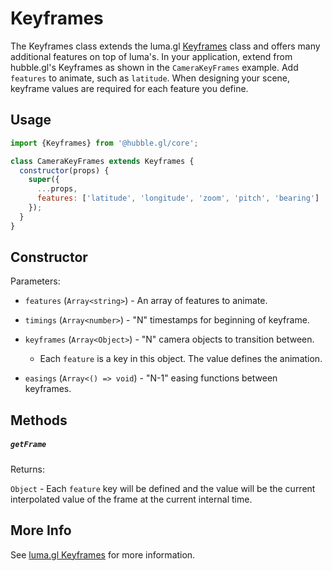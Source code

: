 # Keyframes

The Keyframes class extends the luma.gl [Keyframes](https://luma.gl/docs/api-reference/engine/animation/key-frames) class and offers many additional features on top of luma's. In your application, extend from hubble.gl's Keyframes as shown in the `CameraKeyFrames` example. Add `features` to animate, such as `latitude`. When designing your scene, keyframe values are required for each feature you define.

## Usage

```js
import {Keyframes} from '@hubble.gl/core';

class CameraKeyFrames extends Keyframes {
  constructor(props) {
    super({
      ...props,
      features: ['latitude', 'longitude', 'zoom', 'pitch', 'bearing']
    });
  }
}
```

## Constructor

Parameters:

* `features` (`Array<string>`) - An array of features to animate.

* `timings` (`Array<number>`) - "N" timestamps for beginning of keyframe.

* `keyframes` (`Array<Object>`) - "N" camera objects to transition between.

  * Each `feature` is a key in this object. The value defines the animation.

* `easings` (`Array<() => void`) - "N-1" easing functions between keyframes.

## Methods

##### `getFrame`

Returns:

`Object` - Each `feature` key will be defined and the value will be the current interpolated value of the frame at the current internal time.

## More Info

See [luma.gl Keyframes](https://luma.gl/docs/api-reference/engine/animation/key-frames) for more information.
